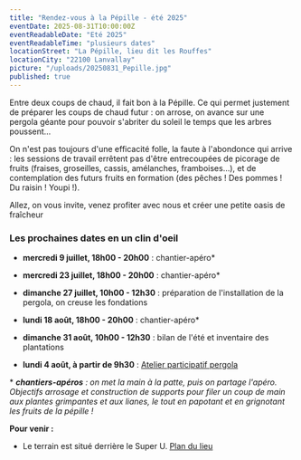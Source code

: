 ```yaml
---
title: "Rendez-vous à la Pépille - été 2025"
eventDate: 2025-08-31T10:00:00Z
eventReadableDate: "Eté 2025"
eventReadableTime: "plusieurs dates"
locationStreet: "La Pépille, lieu dit les Rouffes"
locationCity: "22100 Lanvallay"
picture: "/uploads/20250831_Pepille.jpg"
published: true
---
```


Entre deux coups de chaud, il fait bon à la Pépille. Ce qui permet justement de préparer les coups de chaud futur : on arrose, on avance sur une pergola géante pour pouvoir s'abriter du soleil le temps que les arbres poussent...

On n'est pas toujours d'une efficacité folle, la faute à l'abondonce qui arrive : les sessions de travail errêtent pas d'être entrecoupées de picorage de fruits (fraises, groseilles, cassis, amélanches, framboises...), et de contemplation des futurs fruits en formation (des pêches ! Des pommes ! Du raisin ! Youpi !).

Allez, on vous invite, venez profiter avec nous et créer une petite oasis de fraîcheur

<!--more-->


### Les prochaines dates en un clin d'oeil

- **mercredi 9 juillet, 18h00 - 20h00** : chantier-apéro*
- **mercredi 23 juillet, 18h00 - 20h00** : chantier-apéro*
- **dimanche 27 juillet, 10h00 - 12h30** : préparation de l'installation de la pergola, on creuse les fondations
- **lundi 18 août, 18h00 - 20h00** : chantier-apéro*
- **dimanche 31 août, 10h00 - 12h30** : bilan de l'été et inventaire des plantations


- **lundi 4 août, à partir de 9h30** : [Atelier participatif pergola](/events/20250701-atelier-participatif-pergola) 

\* *__chantiers-apéros__ : on met la main à la patte, puis on partage l'apéro. Objectifs arrosage et construction de supports pour filer un coup de main aux plantes grimpantes et aux lianes, le tout en papotant et en grignotant les fruits de la pépille !*


**Pour venir :**

- Le terrain est situé derrière le Super U. [Plan du lieu](https://www.openstreetmap.org/#map=17/48.44885/-2.01522&layers=N)
